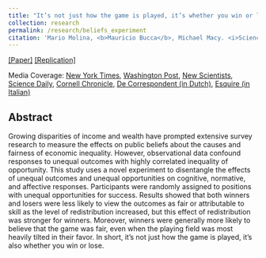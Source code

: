 ```yaml
---
title: "It’s not just how the game is played, it’s whether you win or lose"
collection: research
permalink: /research/beliefs_experiment
citation: 'Mario Molina, <b>Mauricio Bucca</b>, Michael Macy. <i>Science Advances</i>.'
---
```


[[Paper]](https://advances.sciencemag.org/content/5/7/eaau1156)
[[Replication]](https://dataverse.harvard.edu/dataset.xhtml?persistentId=doi:10.7910/DVN/BCOZ6N)

Media Coverage: [New York Times](https://mebucca.github.io/files/papers/beliefs_experiment_nyt.pdf), [Washington Post](https://mebucca.github.io/files/papers/beliefs_experiment_wp.pdf),
[New Scientists](https://mebucca.github.io/files/papers/beliefs_experiment_ns.pdf), [Science Daily](https://mebucca.github.io/files/papers/beliefs_experiment_sd.pdf), [Cornell Chronicle](https://mebucca.github.io/files/papers/beliefs_experiment_cc.pdf), [De Correspondent (in Dutch)](https://mebucca.github.io/files/papers/beliefs_experiment_dc.pdf), [Esquire (in Italian)](https://mebucca.github.io/files/papers/beliefs_experiment_es.pdf)

## Abstract

Growing disparities of income and wealth have prompted extensive survey research to measure the effects on public beliefs about the causes and fairness of economic inequality. However, observational data confound responses to unequal outcomes with highly correlated inequality of opportunity. This study uses a novel experiment to disentangle the effects of unequal outcomes and unequal opportunities on cognitive, normative, and affective responses. Participants were randomly assigned to positions with unequal opportunities for success. Results showed that both winners and losers were less likely to view the outcomes as fair or attributable to skill as the level of redistribution increased, but this effect of redistribution was stronger for winners. Moreover, winners were generally more likely to believe that the game was fair, even when the playing field was most heavily tilted in their favor. In short, it’s not just how the game is played, it’s also whether you win or lose.